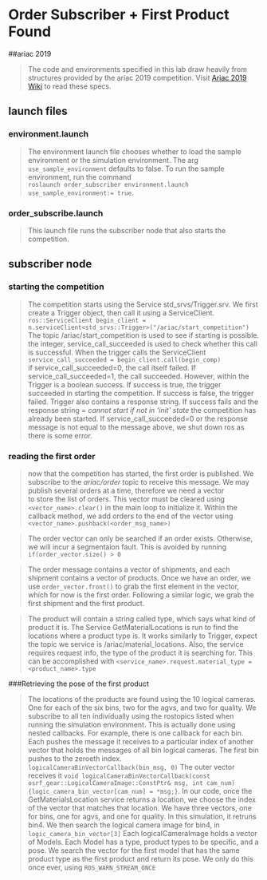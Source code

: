 # Order Subscriber + First Product Found

##ariac 2019
> The code and environments specified in this lab draw heavily from structures provided by the ariac 2019 competition.
Visit [Ariac 2019 Wiki](https://bitbucket.org/osrf/ariac/wiki/2019/documentation) to read these specs.
## launch files

### environment.launch
> The environment launch file chooses whether to load the sample environment or the simulation environment.
The arg `use_sample_environment` defaults to false. 
To run the sample environment, run the command<br>
`roslaunch order_subscriber environment.launch use_sample_environment:= true`.

### order_subscribe.launch
> This launch file runs the subscriber node that also starts the competition.

## subscriber node

### starting the competition
 > The competition starts using the Service std_srvs/Trigger.srv.
We first create a Trigger object, then call it using a ServiceClient.
`ros::ServiceClient begin_client = n.serviceClient<std_srvs::Trigger>("/ariac/start_competition")`
The topic /ariac/start_competition is used to see if starting is possible.
the integer, service_call_succeeded is used to check whether this call is successful.
When the trigger calls the ServiceClient `service_call_succeeded = begin_client.call(begin_comp)`<br>
if service_call_succeeded=0, the call itself failed.
If service_call_succeeded=1, the call succeeded.
However, within the Trigger is a boolean success.
If success is true, the trigger succeeded in starting the competition.
If success is false, the trigger failed. 
Trigger also contains a response string.
If success fails and the response string = *cannot start if not in 'init' state* the competition has already been started.
If service_call_succeeded=0 or the response message is not equal to the message above, we shut down ros as there is some error.
### reading the first order
> now that the competition has started, the first order is published.
We subscribe to the *ariac/order* topic to receive this message.
We may publish several orders at a time, therefore we need a vector<br>
to store the list of orders.
This vector must be cleared using `<vector_name>.clear()` in the main loop to initialize it.
Within the callback method, we add orders to the end of the vector using `<vector_name>.pushback(<order_msg_name>)` 

> The order vector can only be searched if an order exists. 
Otherwise, we will incur a segmentaion fault.
This is avoided by running `if(order_vector.size() > 0`

> The order message contains a vector of shipments, and each shipment contains a vector of products.
Once we have an order, we use `order_vector.front()` to grab the first element in the vector,<br>
which for now is the first order.
Following a similar logic, we grab the first shipment and the first product.

> The product will contain a string called type, which says what kind of product it is.
The Service GetMaterialLocations is run to find the locations where a product type is. 
It works similarly to Trigger, expect the topic we service is /ariac/material_locations.
Also, the service requires request info, the type of the product it is searching for. 
This can be accomplished with `<service_name>.request.material_type = <product_name>.type`

###Retrieving the pose of the first product
 > The locations of the products are found using the 10 logical cameras.
One for each of the six bins, two for the agvs, and two for quality.
We subscribe to all ten individually using the rostopics listed when running the simulation environment.
This is actually done using nested callbacks. 
For example, there is one callback for each bin. 
Each pushes the message it receives to a particular index of another vector that holds the messages of all bin logical cameras.
The first bin pushes to the zeroeth index.
`logicalCameraBinVectorCallback(bin_msg, 0)`
The outer vector receives it
`void logicalCameraBinVectorCallback(const osrf_gear::LogicalCameraImage::ConstPtr& msg, int cam_num){logic_camera_bin_vector[cam_num] = *msg;}`.
> In our code, once the GetMaterialsLocation service returns a location, we choose the index of the vector that matches that location.
We have three vectors, one for bins, one for agvs, and one for quality.
In this simulation, it retruns bin4.
We then search the logical camera image for bin4, in `logic_camera_bin_vector[3]`
>Each logicalCameraImage holds a vector of Models.
Each Model has a type, product types to be specific, and a pose.
We search the vector for the first model that has the same product type as the first product and return its pose.
We only do this once ever, using `ROS_WARN_STREAM_ONCE`







